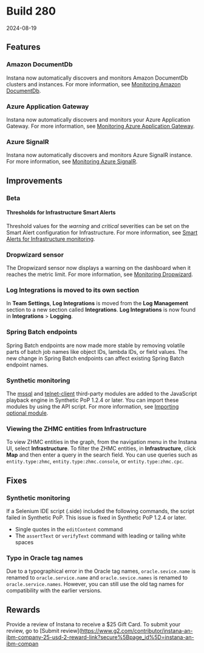 # Build 280

2024-08-19

## Features
### Amazon DocumentDb
Instana now automatically discovers and monitors Amazon DocumentDb clusters and instances. For more information, see [Monitoring Amazon DocumentDb](https://www.ibm.com/docs/en/instana-observability/current?topic=technologies-monitoring-aws-DocumentDb).

### Azure Application Gateway
Instana now automatically discovers and monitors your Azure Application Gateway. For more information, see [Monitoring Azure Application Gateway](https://www.ibm.com/docs/en/instana-observability/current?topic=technologies-monitoring-azure-applicationgateway).

### Azure SignalR
Instana now automatically discovers and monitors Azure SignalR instance. For more information, see [Monitoring Azure SignalR](https://www.ibm.com/docs/en/instana-observability/current?topic=technologies-monitoring-azure-signalr).

## Improvements

### Beta

#### Thresholds for Infrastructure Smart Alerts
Threshold values for the _warning_ and _critical_ severities can be set on the Smart Alert configuration for Infrastructure. For more information, see [Smart Alerts for Infrastructure monitoring](https://www.ibm.com/docs/en/instana-observability/current?topic=infrastructure_monitoring/smart_alerts.md#defining-the-threshold).

### Dropwizard sensor
The Dropwizard sensor now displays a warning on the dashboard when it reaches the metric limit. For more information, see [Monitoring Dropwizard](https://www.ibm.com/docs/en/instana-observability/current?topic=technologies-monitoring-dropwizard).

### Log Integrations is moved to its own section
In **Team Settings**, **Log Integrations** is moved from the **Log Management** section to a new section called **Integrations**. **Log Integrations** is now found in **Integrations** > **Logging**.

### Spring Batch endpoints
Spring Batch endpoints are now made more stable by removing volatile parts of batch job names like object IDs, lambda IDs, or field values. The new change in Spring Batch endpoints can affect existing Spring Batch endpoint names.

### Synthetic monitoring
The [mssql](https://www.npmjs.com/package/mssql) and [telnet-client](https://www.npmjs.com/package/telnet-client) third-party modules are added to the JavaScript playback engine in Synthetic PoP 1.2.4 or later. You can import these modules by using the API script. For more information, see [Importing optional module](https://www.ibm.com/docs/en/instana-observability/current?topic=monitoring-using-api-scripts#importing-optional-module).

### Viewing the ZHMC entities from Infrastructure
To view ZHMC entities in the graph, from the navigation menu in the Instana UI, select **Infrastructure**. To filter the ZHMC entities, in **Infrastructure**, click **Map** and then enter a query in the search field. You can use queries such as `entity.type:zhmc`, `entity.type:zhmc.console`, or `entity.type:zhmc.cpc`.


## Fixes
### Synthetic monitoring
If a Selenium IDE script (.side) included the following commands, the script failed in Synthetic PoP. This issue is fixed in Synthetic PoP 1.2.4 or later. 
- Single quotes in the `editContent` command
- The `assertText` or `verifyText` command with leading or tailing white spaces

### Typo in Oracle tag names
Due to a typographical error in the Oracle tag names, `oracle.sevice.name` is renamed to `oracle.service.name` and `oracle.sevice.names` is renamed to `oracle.service.names`. However, you can still use the old tag names for compatibility with the earlier versions.  

## Rewards
Provide a review of Instana to receive a $25 Gift Card. To submit your review, go to [Submit review](https://www.g2.com/contributor/instana-an-ibm-company-25-usd-2-reward-link?secure%5Bpage_id%5D=instana-an-ibm-compan
